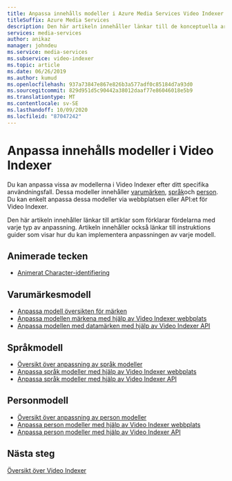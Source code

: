 ```yaml
---
title: Anpassa innehålls modeller i Azure Media Services Video Indexer
titleSuffix: Azure Media Services
description: Den här artikeln innehåller länkar till de konceptuella artiklarna som förklarar fördelarna med varje typ av anpassning. Den här artikeln innehåller också länkar till instruktions guider som visar hur du kan implementera anpassningen av varje modell.
services: media-services
author: anikaz
manager: johndeu
ms.service: media-services
ms.subservice: video-indexer
ms.topic: article
ms.date: 06/26/2019
ms.author: kumud
ms.openlocfilehash: 937a73847e867e826b3a577adf0c85184d7a93d0
ms.sourcegitcommit: 829d951d5c90442a38012daaf77e86046018e5b9
ms.translationtype: MT
ms.contentlocale: sv-SE
ms.lasthandoff: 10/09/2020
ms.locfileid: "87047242"
---
```

# <a name="customizing-content-models-in-video-indexer"></a>Anpassa innehålls modeller i Video Indexer

Du kan anpassa vissa av modellerna i Video Indexer efter ditt specifika användningsfall. Dessa modeller innehåller [varumärken](customize-brands-model-overview.md), [språk](customize-language-model-overview.md)och [person](customize-person-model-overview.md). Du kan enkelt anpassa dessa modeller via webbplatsen eller API:et för Video Indexer.

Den här artikeln innehåller länkar till artiklar som förklarar fördelarna med varje typ av anpassning. Artikeln innehåller också länkar till instruktions guider som visar hur du kan implementera anpassningen av varje modell.

## <a name="animated-characters"></a>Animerade tecken

* [Animerat Character-identifiering](animated-characters-recognition.md)

## <a name="brands-model"></a>Varumärkesmodell

* [Anpassa modell översikten för märken](customize-brands-model-overview.md)
* [Anpassa modellen märkena med hjälp av Video Indexer webbplats](customize-brands-model-with-website.md)
* [Anpassa modellen med datamärken med hjälp av Video Indexer API](customize-brands-model-with-api.md)
 
## <a name="language-model"></a>Språkmodell

* [Översikt över anpassning av språk modeller](customize-language-model-overview.md)
* [Anpassa språk modeller med hjälp av Video Indexer webbplats](customize-language-model-with-website.md)
* [Anpassa språk modeller med hjälp av Video Indexer API](customize-language-model-with-api.md)
 
## <a name="person-model"></a>Personmodell

* [Översikt över anpassning av person modeller](customize-person-model-overview.md)
* [Anpassa person modeller med hjälp av Video Indexer webbplats](customize-person-model-with-website.md)
* [Anpassa person modeller med hjälp av Video Indexer API](customize-person-model-with-api.md)

## <a name="next-steps"></a>Nästa steg

[Översikt över Video Indexer](video-indexer-overview.md)
